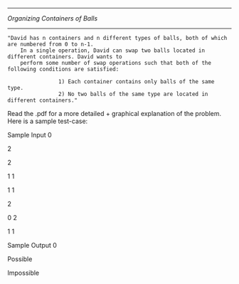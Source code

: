 ********************************
*Organizing Containers of Balls*
********************************


	"David has n containers and n different types of balls, both of which are numbered from 0 to n-1. 
		In a single operation, David can swap two balls located in different containers. David wants to 
		perform some number of swap operations such that both of the following conditions are satisfied:

					1) Each container contains only balls of the same type.
					2) No two balls of the same type are located in different containers."


Read the .pdf for a more detailed + graphical explanation of the problem. Here is a sample test-case:

Sample Input 0

2

2

1 1

1 1

2

0 2

1 1


Sample Output 0

Possible

Impossible
